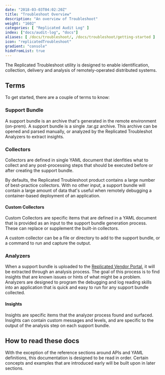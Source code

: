 ```yaml
---
date: "2018-03-03T04:02:20Z"
title: "Troubleshoot Overview"
description: "An overview of Troubleshoot"
weight: "1602"
categories: [ "Replicated Audit Log" ]
index: ["docs/audit-log", "docs"]
aliases: [ /docs/troubleshoot/, /docs/troubleshoot/getting-started ]
icon: "replicatedTroubleshoot"
gradient: "console"
hideFromList: true
---
```


The Replicated Troubleshoot utility is designed to enable identification, collection, delivery and analysis of remotely-operated distributed systems.

## Terms

To get started, there are a couple of terms to know:

### Support Bundle

A support bundle is an archive that's generated in the remote environment (on-prem). A support bundle is a single .tar.gz archive. This archive can be opened and parsed manually, or analyzed by the Replicated Troubleshot Analyzers to extract insights.

### Collectors

Collectors are defined in single YAML document that idenfities what to collect and any post-processing steps that should be executed before or after creating the support bundle.

By defaults, the Replicated Troubleshoot product contains a large number of best-practice collectors. With no other input, a support bundle will contain a large amount of data that's useful when remotely debugging a container-based deployment of an application.

#### Custom Collectors

Custom Collectors are specific items that are defined in a YAML document that is provided as an input to the support bundle generation process. These can replace or supplement the built-in collectors.

A custom collector can be a file or directory to add to the support bundle, or a command to run and capture the output.

### Analyzers

When a support bundle is uploaded to the [Replicated Vendor Portal](https://vendor.replicated.com), it will be extracted through an analysis process. The goal of this process is to find insights that are known issues or hints of what might be a problem. Analyzers are designed to program the debugging and log reading skills into an application that is quick and easy to run for any support bundle collected.

#### Insights

Insights are specific items that the analyzer process found and surfaced. Insights can contain custom messages and levels, and are specific to the output of the analysis step on each support bundle.


## How to read these docs

With the exception of the reference sections around APIs and YAML definitions, this documentation is designed to be read in order. Certain concepts and examples that are introduced early will be built upon in later sections.

